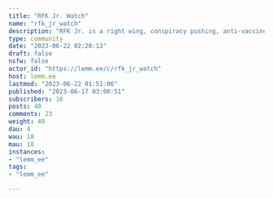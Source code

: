 ```yaml
---
title: "RFK Jr. Watch" 
name: "rfk_jr_watch"
description: "RFK Jr. is a right wing, conspiracy pushing, anti-vaccine candidate. He is presently running for the Democratic nomination for presidential candidate. The particular problem with the RFK Jr. candidacy is that he enjoys widespread support due to the Kennedy name and the values that the name has historically supported. The present purpose of this community is to spread awareness of RFK Jr's actual positions and viewpoints in an effort to diminish his utility as a chaos agent and a spoiler in the upcoming election cycle.**Related Communities:**[DebunkThis:](https://lemm.ee/c/debunkthis@lemmy.world) - Debunking since 2010![Skeptic](https://lemm.ee/c/skeptic@lemmy.world) - For looking at the broader world of cranks, quacks, and pseudoscience beyond, but including, RFK Jr![Skeptic Kbin](https://lemm.ee/c/Skeptic@kbin.social) - More of the best of the greatest of Skeptic, now on kbin too!**Resources** [Respectful Insolence](https://www.respectfulinsolence.com/) - Blog by the super secret medical doctor, Orac, who has been debunking RFK Jr.'s medical misinformation since at least 2005![Science Based Medicine](https://sciencebasedmedicine.org/) - Detailed posts about various forms of medical misinformation and why they are misinformation.[Skeptical Raptor](https://www.skepticalraptor.com/skepticalraptorblog.php/) - Ancient scaly dinosaur tackles modern medical misinformation. The hard part was teaching it to type. "
type: community
date: "2023-06-22 02:20:13"
draft: false
nsfw: false
actor_id: "https://lemm.ee/c/rfk_jr_watch"
host: lemm.ee
lastmod: "2023-06-22 01:51:06"
published: "2023-06-17 03:00:51"
subscribers: 16
posts: 40
comments: 23
weight: 40
dau: 4
wau: 18
mau: 18
instances:
- "lemm_ee"
tags: 
- "lemm_ee"

---
```

